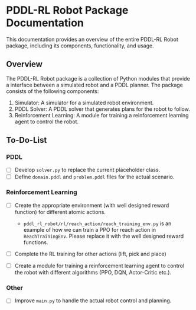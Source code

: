 # PDDL-RL Robot Package Documentation
This documentation provides an overview of the entire PDDL-RL Robot package, including its components, functionality, and usage.

## Overview
The PDDL-RL Robot package is a collection of Python modules that provide a interface between a simulated robot and a PDDL planner. The package consists of the following components:
1. Simulator: A simulator for a simulated robot environment.
2. PDDL Solver: A PDDL solver that generates plans for the robot to follow.
3. Reinforcement Learning: A module for training a reinforcement learning agent to control the robot.

## To-Do-List
### PDDL
- [ ] Develop `solver.py` to replace the current placeholder class.
- [ ] Define `domain.pddl` and `problem.pddl` files for the actual scenario.

### Reinforcement Learning
- [ ] Create the appropriate environment (with well designed reward function) for different atomic actions.
  - `pddl_rl_robot/rl/reach_action/reach_training_env.py` is an example of how we can train a PPO for reach action in `ReachTrainingEnv`. Please replace it with the well designed reward functions.
- [ ] Complete the RL training for other actions (lift, pick and place)
- [ ] Create a module for training a reinforcement learning agent to control the robot with different algorithms (PPO, DQN, Actor-Critic etc.).


### Other
- [ ] Improve `main.py` to handle the actual robot control and planning.
